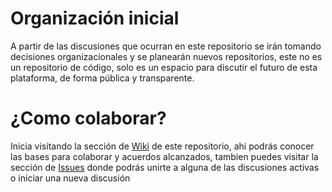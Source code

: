 # Organización inicial
A partir de las discusiones que ocurran en este repositorio se irán tomando decisiones organizacionales y se planearán nuevos repositorios, este no es un repositorio de código, solo es un espacio para discutir el futuro de esta plataforma, de forma pública y transparente.

# ¿Como colaborar?
Inicia visitando la sección de [Wiki](https://github.com/ProyectoPartidoMigala/organizacion-inicial/wiki) de este repositorio, ahi podrás conocer las bases para colaborar y acuerdos alcanzados, tambien puedes visitar la sección de [Issues](https://github.com/ProyectoPartidoMigala/organizacion-inicial/issues) donde podrás unirte a alguna de las discusiones activas o iniciar una nueva discusión
